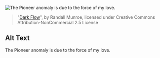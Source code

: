 ![The Pioneer anomaly is due to the force of my love.](https://imgs.xkcd.com/comics/dark_flow.png)
> "[Dark Flow](https://xkcd.com/502/)", by Randall Munroe, licensed under Creative Commons Attribution-NonCommercial 2.5 License

## Alt Text
The Pioneer anomaly is due to the force of my love.
